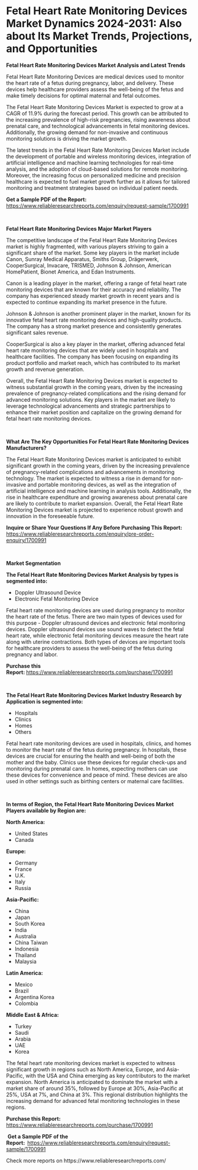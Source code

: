 <p><h1>Fetal Heart Rate Monitoring Devices Market Dynamics 2024-2031: Also about Its Market Trends, Projections, and Opportunities</h1></p><p><strong>Fetal Heart Rate Monitoring Devices Market Analysis and Latest Trends</strong></p>
<p><p>Fetal Heart Rate Monitoring Devices are medical devices used to monitor the heart rate of a fetus during pregnancy, labor, and delivery. These devices help healthcare providers assess the well-being of the fetus and make timely decisions for optimal maternal and fetal outcomes.</p><p>The Fetal Heart Rate Monitoring Devices Market is expected to grow at a CAGR of 11.9% during the forecast period. This growth can be attributed to the increasing prevalence of high-risk pregnancies, rising awareness about prenatal care, and technological advancements in fetal monitoring devices. Additionally, the growing demand for non-invasive and continuous monitoring solutions is driving the market growth.</p><p>The latest trends in the Fetal Heart Rate Monitoring Devices Market include the development of portable and wireless monitoring devices, integration of artificial intelligence and machine learning technologies for real-time analysis, and the adoption of cloud-based solutions for remote monitoring. Moreover, the increasing focus on personalized medicine and precision healthcare is expected to fuel market growth further as it allows for tailored monitoring and treatment strategies based on individual patient needs.</p></p>
<p><strong>Get a Sample PDF of the Report:&nbsp;</strong> <a href="https://www.reliableresearchreports.com/enquiry/request-sample/1700991">https://www.reliableresearchreports.com/enquiry/request-sample/1700991</a></p>
<p>&nbsp;</p>
<p><strong>Fetal Heart Rate Monitoring Devices Major Market Players</strong></p>
<p><p>The competitive landscape of the Fetal Heart Rate Monitoring Devices market is highly fragmented, with various players striving to gain a significant share of the market. Some key players in the market include Canon, Sunray Medical Apparatus, Smiths Group, Drägerwerk, CooperSurgical, Invacare, TRISMED, Johnson & Johnson, American HomePatient, Bionet America, and Edan Instruments.</p><p>Canon is a leading player in the market, offering a range of fetal heart rate monitoring devices that are known for their accuracy and reliability. The company has experienced steady market growth in recent years and is expected to continue expanding its market presence in the future.</p><p>Johnson & Johnson is another prominent player in the market, known for its innovative fetal heart rate monitoring devices and high-quality products. The company has a strong market presence and consistently generates significant sales revenue.</p><p>CooperSurgical is also a key player in the market, offering advanced fetal heart rate monitoring devices that are widely used in hospitals and healthcare facilities. The company has been focusing on expanding its product portfolio and market reach, which has contributed to its market growth and revenue generation.</p><p>Overall, the Fetal Heart Rate Monitoring Devices market is expected to witness substantial growth in the coming years, driven by the increasing prevalence of pregnancy-related complications and the rising demand for advanced monitoring solutions. Key players in the market are likely to leverage technological advancements and strategic partnerships to enhance their market position and capitalize on the growing demand for fetal heart rate monitoring devices.</p></p>
<p>&nbsp;</p>
<p><strong>What Are The Key Opportunities For Fetal Heart Rate Monitoring Devices Manufacturers?</strong></p>
<p><p>The Fetal Heart Rate Monitoring Devices market is anticipated to exhibit significant growth in the coming years, driven by the increasing prevalence of pregnancy-related complications and advancements in monitoring technology. The market is expected to witness a rise in demand for non-invasive and portable monitoring devices, as well as the integration of artificial intelligence and machine learning in analysis tools. Additionally, the rise in healthcare expenditure and growing awareness about prenatal care are likely to contribute to market expansion. Overall, the Fetal Heart Rate Monitoring Devices market is projected to experience robust growth and innovation in the foreseeable future.</p></p>
<p><strong>Inquire or Share Your Questions If Any Before Purchasing This Report:</strong> <a href="https://www.reliableresearchreports.com/enquiry/pre-order-enquiry/1700991">https://www.reliableresearchreports.com/enquiry/pre-order-enquiry/1700991</a></p>
<p>&nbsp;</p>
<p><strong>Market Segmentation</strong></p>
<p><strong>The Fetal Heart Rate Monitoring Devices Market Analysis by types is segmented into:</strong></p>
<p><ul><li>Doppler Ultrasound Device</li><li>Electronic Fetal Monitoring Device</li></ul></p>
<p><p>Fetal heart rate monitoring devices are used during pregnancy to monitor the heart rate of the fetus. There are two main types of devices used for this purpose - Doppler ultrasound devices and electronic fetal monitoring devices. Doppler ultrasound devices use sound waves to detect the fetal heart rate, while electronic fetal monitoring devices measure the heart rate along with uterine contractions. Both types of devices are important tools for healthcare providers to assess the well-being of the fetus during pregnancy and labor.</p></p>
<p><strong>Purchase this Report:&nbsp;</strong><a href="https://www.reliableresearchreports.com/purchase/1700991">https://www.reliableresearchreports.com/purchase/1700991</a></p>
<p>&nbsp;</p>
<p><strong>The Fetal Heart Rate Monitoring Devices Market Industry Research by Application is segmented into:</strong></p>
<p><ul><li>Hospitals</li><li>Clinics</li><li>Homes</li><li>Others</li></ul></p>
<p><p>Fetal heart rate monitoring devices are used in hospitals, clinics, and homes to monitor the heart rate of the fetus during pregnancy. In hospitals, these devices are crucial for ensuring the health and well-being of both the mother and the baby. Clinics use these devices for regular check-ups and monitoring during prenatal care. In homes, expecting mothers can use these devices for convenience and peace of mind. These devices are also used in other settings such as birthing centers or maternal care facilities.</p></p>
<p>&nbsp;</p>
<p><strong>In terms of Region, the Fetal Heart Rate Monitoring Devices Market Players available by Region are:</strong></p>
<p>
    <p> <strong> North America: </strong>
        <ul>
            <li>United States</li>
            <li>Canada</li>
        </ul>
        </p> 
    <p> <strong> Europe: </strong>
        <ul>
            <li>Germany</li>
            <li>France</li>
            <li>U.K.</li>
            <li>Italy</li>
            <li>Russia</li>
        </ul>
        </p> 
    <p> <strong> Asia-Pacific: </strong>
        <ul>
            <li>China</li>
            <li>Japan</li>
            <li>South Korea</li>
            <li>India</li>
            <li>Australia</li>
            <li>China Taiwan</li>
            <li>Indonesia</li>
            <li>Thailand</li>
            <li>Malaysia</li>
        </ul>
        </p> 
    <p> <strong> Latin America: </strong>
        <ul>
            <li>Mexico</li>
            <li>Brazil</li>
            <li>Argentina Korea</li>
            <li>Colombia</li>
        </ul>
        </p> 
    <p> <strong> Middle East & Africa: </strong>
        <ul>
            <li>Turkey</li>
            <li>Saudi</li>
            <li>Arabia</li>
            <li>UAE</li>
            <li>Korea</li>
        </ul>
    </p>
    </p>
<p><p>The fetal heart rate monitoring devices market is expected to witness significant growth in regions such as North America, Europe, and Asia-Pacific, with the USA and China emerging as key contributors to the market expansion. North America is anticipated to dominate the market with a market share of around 35%, followed by Europe at 30%, Asia-Pacific at 25%, USA at 7%, and China at 3%. This regional distribution highlights the increasing demand for advanced fetal monitoring technologies in these regions.</p></p>
<p><strong>Purchase this Report: </strong><a href="https://www.reliableresearchreports.com/purchase/1700991">https://www.reliableresearchreports.com/purchase/1700991</a></p>
<p>&nbsp;<strong>Get a Sample PDF of the Report:&nbsp;&nbsp;</strong><a href="https://www.reliableresearchreports.com/enquiry/request-sample/1700991">https://www.reliableresearchreports.com/enquiry/request-sample/1700991</a></p>
<p><strong></strong></p>
<p>Check more reports on https://www.reliableresearchreports.com/</p>